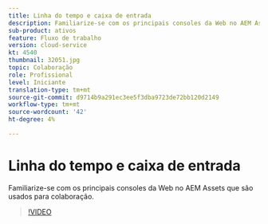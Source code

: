 ```yaml
---
title: Linha do tempo e caixa de entrada
description: Familiarize-se com os principais consoles da Web no AEM Assets que são usados para colaboração.
sub-product: ativos
feature: Fluxo de trabalho
version: cloud-service
kt: 4540
thumbnail: 32051.jpg
topic: Colaboração
role: Profissional
level: Iniciante
translation-type: tm+mt
source-git-commit: d9714b9a291ec3ee5f3dba9723de72bb120d2149
workflow-type: tm+mt
source-wordcount: '42'
ht-degree: 4%

---
```



# Linha do tempo e caixa de entrada

Familiarize-se com os principais consoles da Web no AEM Assets que são usados para colaboração.

>[!VIDEO](https://video.tv.adobe.com/v/32051/?quality=12&learn=on&hidetitle=true)